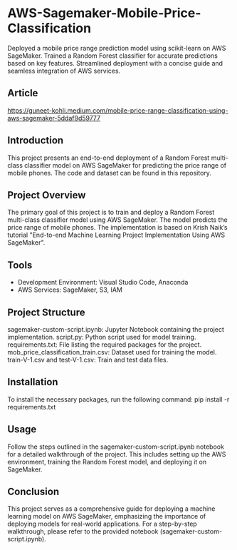 # AWS-Sagemaker-Mobile-Price-Classification
Deployed a mobile price range prediction model using scikit-learn on AWS SageMaker. Trained a Random Forest classifier for accurate predictions based on key features. Streamlined deployment with a concise guide and seamless integration of AWS services.
## Article
https://guneet-kohli.medium.com/mobile-price-range-classification-using-aws-sagemaker-5ddaf9d59777


## Introduction
This project presents an end-to-end deployment of a Random Forest multi-class classifier model on AWS SageMaker for predicting the price range of mobile phones. The code and dataset can be found in this repository.

##  Project Overview
The primary goal of this project is to train and deploy a Random Forest multi-class classifier model using AWS SageMaker. The model predicts the price range of mobile phones. The implementation is based on Krish Naik’s tutorial "End-to-end Machine Learning Project Implementation Using AWS SageMaker". 
##  Tools
* Development Environment: Visual Studio Code, Anaconda
* AWS Services: SageMaker, S3, IAM
## Project Structure
sagemaker-custom-script.ipynb: Jupyter Notebook containing the project implementation.
script.py: Python script used for model training.
requirements.txt: File listing the required packages for the project.
mob_price_classification_train.csv: Dataset used for training the model.
train-V-1.csv and test-V-1.csv: Train and test data files.
## Installation
To install the necessary packages, run the following command:
pip install -r requirements.txt
## Usage
Follow the steps outlined in the sagemaker-custom-script.ipynb notebook for a detailed walkthrough of the project. This includes setting up the AWS environment, training the Random Forest model, and deploying it on SageMaker.

## Conclusion
This project serves as a comprehensive guide for deploying a machine learning model on AWS SageMaker, emphasizing the importance of deploying models for real-world applications. For a step-by-step walkthrough, please refer to the provided notebook (sagemaker-custom-script.ipynb).
